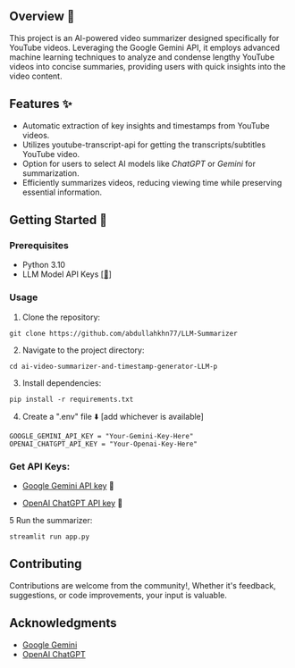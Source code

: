 

## Overview 📝

This project is an AI-powered video summarizer designed specifically for YouTube videos. Leveraging the Google Gemini API, it employs advanced machine learning techniques to analyze and condense lengthy YouTube videos into concise summaries, providing users with quick insights into the video content.


## Features ✨

- Automatic extraction of key insights and timestamps from YouTube videos.
- Utilizes youtube-transcript-api for getting the transcripts/subtitles YouTube video.
- Option for users to select AI models like *ChatGPT* or *Gemini* for summarization.
- Efficiently summarizes videos, reducing viewing time while preserving essential information.

## Getting Started 🚀

### Prerequisites

- Python 3.10
- LLM Model API Keys [[🔑]](https://github.com/siddharthsky/ai-video-summarizer-and-timestamp-generator-LLM-p/tree/main?tab=readme-ov-file#get-api-keys)

### Usage

1. Clone the repository:
```
git clone https://github.com/abdullahkhn77/LLM-Summarizer
```
2. Navigate to the project directory:
```
cd ai-video-summarizer-and-timestamp-generator-LLM-p
```
3. Install dependencies:
```
pip install -r requirements.txt
```
4. Create a ".env" file ⬇️ [add whichever is available]
```
GOOGLE_GEMINI_API_KEY = "Your-Gemini-Key-Here"
OPENAI_CHATGPT_API_KEY = "Your-Openai-Key-Here"
```

### Get API Keys:

- [Google Gemini API key](https://makersuite.google.com/app/apikey) 🔑 
   
- [OpenAI ChatGPT API key](https://platform.openai.com/signup) 🔑 
   

5 Run the summarizer:
```
streamlit run app.py
```


## Contributing

Contributions are welcome from the community!, Whether it's feedback, suggestions, or code improvements, your input is valuable. 

## Acknowledgments

- [Google Gemini](https://ai.google.dev/)
- [OpenAI ChatGPT](https://help.openai.com/en/) 
